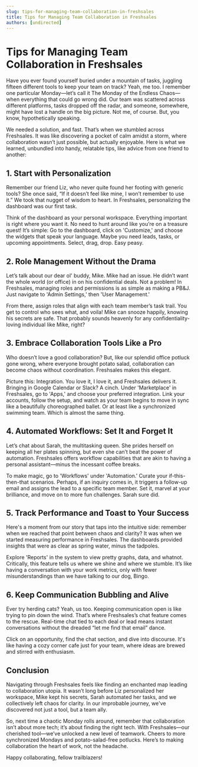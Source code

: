 ```yaml
---
slug: tips-for-managing-team-collaboration-in-freshsales
title: Tips for Managing Team Collaboration in Freshsales
authors: [undirected]
---
```



# Tips for Managing Team Collaboration in Freshsales

Have you ever found yourself buried under a mountain of tasks, juggling fifteen different tools to keep your team on track? Yeah, me too. I remember one particular Monday—let’s call it The Monday of the Endless Chaos—when everything that could go wrong did. Our team was scattered across different platforms, tasks dropped off the radar, and someone, somewhere, might have lost a handle on the big picture. Not me, of course. But, you know, hypothetically speaking. 

We needed a solution, and fast. That’s when we stumbled across Freshsales. It was like discovering a pocket of calm amidst a storm, where collaboration wasn’t just possible, but actually enjoyable. Here is what we learned, unbundled into handy, relatable tips, like advice from one friend to another:

## 1. Start with Personalization

Remember our friend Liz, who never quite found her footing with generic tools? She once said, “If it doesn’t feel like mine, I won’t remember to use it.” We took that nugget of wisdom to heart. In Freshsales, personalizing the dashboard was our first task. 

Think of the dashboard as your personal workspace. Everything important is right where you want it. No need to hunt around like you’re on a treasure quest! It’s simple: Go to the dashboard, click on 'Customize,' and choose the widgets that speak your language. Maybe you need leads, tasks, or upcoming appointments. Select, drag, drop. Easy peasy.

## 2. Role Management Without the Drama

Let’s talk about our dear ol' buddy, Mike. Mike had an issue. He didn’t want the whole world (or office) in on his confidential deals. Not a problem! In Freshsales, managing roles and permissions is as simple as making a PB&J. Just navigate to 'Admin Settings,' then 'User Management.' 

From there, assign roles that align with each team member’s task trail. You get to control who sees what, and voila! Mike can snooze happily, knowing his secrets are safe. That probably sounds heavenly for any confidentiality-loving individual like Mike, right?

## 3. Embrace Collaboration Tools Like a Pro

Who doesn’t love a good collaboration? But, like our splendid office potluck gone wrong, where everyone brought potato salad, collaboration can become chaos without coordination. Freshsales makes this elegant. 

Picture this: Integration. You love it, I love it, and Freshsales delivers it. Bringing in Google Calendar or Slack? A cinch. Under 'Marketplace' in Freshsales, go to 'Apps,' and choose your preferred integration. Link your accounts, follow the setup, and watch as your team begins to move in sync like a beautifully choreographed ballet. Or at least like a synchronized swimming team. Which is almost the same thing.

## 4. Automated Workflows: Set It and Forget It

Let’s chat about Sarah, the multitasking queen. She prides herself on keeping all her plates spinning, but even she can’t beat the power of automation. Freshsales offers workflow capabilities that are akin to having a personal assistant—minus the incessant coffee breaks.

To make magic, go to 'Workflows' under 'Automation.' Curate your if-this-then-that scenarios. Perhaps, if an inquiry comes in, it triggers a follow-up email and assigns the lead to a specific team member. Set it, marvel at your brilliance, and move on to more fun challenges. Sarah sure did.

## 5. Track Performance and Toast to Your Success

Here's a moment from our story that taps into the intuitive side: remember when we reached that point between chaos and clarity? It was when we started measuring performance in Freshsales. The dashboards provided insights that were as clear as spring water, minus the tadpoles.

Explore 'Reports' in the system to view pretty graphs, data, and whatnot. Critically, this feature tells us where we shine and where we stumble. It’s like having a conversation with your work metrics, only with fewer misunderstandings than we have talking to our dog, Bingo.

## 6. Keep Communication Bubbling and Alive

Ever try herding cats? Yeah, us too. Keeping communication open is like trying to pin down the wind. That’s where Freshsales’s chat feature comes to the rescue. Real-time chat tied to each deal or lead means instant conversations without the dreaded “let me find that email” dance.

Click on an opportunity, find the chat section, and dive into discourse. It's like having a cozy corner cafe just for your team, where ideas are brewed and stirred with enthusiasm.

## Conclusion

Navigating through Freshsales feels like finding an enchanted map leading to collaboration utopia. It wasn’t long before Liz personalized her workspace, Mike kept his secrets, Sarah automated her tasks, and we collectively left chaos for clarity. In our improbable journey, we've discovered not just a tool, but a team ally.

So, next time a chaotic Monday rolls around, remember that collaboration isn’t about more tech; it’s about finding the right tech. With Freshsales—our cherished tool—we’ve unlocked a new level of teamwork. Cheers to more synchronized Mondays and potato-salad-free potlucks. Here’s to making collaboration the heart of work, not the headache.

Happy collaborating, fellow trailblazers!